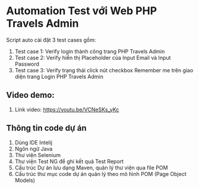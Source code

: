 # Automation Test với Web PHP Travels Admin
Script auto cài đặt 3 test cases gồm:
1. Test case 1: Verify login thành công trang PHP Travels Admin
2. Test case 2: Verify hiển thị Placeholder của Input Email và Input Password
3. Test case 3: Verify trạng thái click nút checkbox Remember me trên giao diện trang Login PHP Travels Admin

## Video demo: 
1. Link video: https://youtu.be/VCNeSKs_yKc

## Thông tin code dự án
1. Dùng IDE Intelij 
2. Ngôn ngữ Java
3. Thư viện Selenium 
4. Thư viện Test NG để ghi kết quả Test Report 
5. Cấu trúc Dự án lưu dạng Maven, quản lý thư viện qua file POM
6. Cấu trúc thư mục code dự án quản lý theo mô hình POM (Page Object Models)

